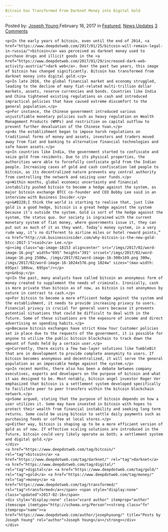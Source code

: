 ```yaml
---
Bitcoin has Transformed From Darknet Money into Digital Gold
---
```

<article class="post-listing post-18148 post type-post status-publish format-standard has-post-thumbnail hentry  tag-bitcoin tag-darknet tag-digital tag-gold tag-money tag-transformed">
    <div class="post-inner">
        <span>Posted by: <a href="https://www.deepdotweb.com/author/josephyoung/" title="">Joseph Young </a></span>
    <span>February 16, 2017</span>
    <span>in <a href="https://www.deepdotweb.com/category/deepdot-news/" rel="category tag">Featured</a>, <a href="https://www.deepdotweb.com/category/news-updates/" rel="category tag">News Updates</a></span>
    <span><a href="https://www.deepdotweb.com/2017/02/16/bitcoin-transformed-darknet-money-digital-gold/#comments">3 Comments</a></span>
    </p>
    <div class="clear"></div>
    
    <p>In the early years of bitcoin, even until the end of 2014, <a href="https://www.deepdotweb.com/2017/01/25/bitcoin-will-remain-legal-in-russia/">bitcoin</a> was perceived as darknet money used to purchase drugs and illicit goods in the <a href="https://www.deepdotweb.com/2017/01/29/increased-dark-web-activity-austria/">dark web</a>. Over the past two years, this image of bitcoin has changed significantly. Bitcoin has transformed from darknet money into digital gold.</p>
    <p>In late 2016, the global financial market and economy struggled, leading to the decline of many fiat-related multi-trillion dollar markets, assets, reserve currencies and bonds. Countries like India and China tightened existing regulations on cash and introduced impractical policies that have caused extreme discomfort to the general population.</p>
    <p>For instance, the Chinese government introduced various unjustifiable monetary policies such as heavy regulation on Wealth Management Products (WMPs) and restriction on capital outflow to prevent further devaluation of the Chinese Yuan.</p>
    <p>As the establishment began to impose harsh regulations on traditional forms of money and assets, investors and traders moved away from fiat and banking to alternative financial technologies and safe haven assets.</p>
    <p>In countries like India, the government started to confiscate and seize gold from residents. Due to its physical properties, the authorities were able to forcefully confiscate gold from the Indian people. Increasing cases of gold and cash confiscation led people to bitcoin, as its decentralized nature prevents any central authority from controlling the network and seizing user funds.</p>
    <p>Within months, global economic uncertainty and financial instability pushed bitcoin to become a hedge against the system, as major bitcoin exchange BTCC co-founder and CEO Bobby Lee said in an interview with Business Insider.</p>
    <p>&#8220;I think the world is starting to realise that, just like gold is a good hedge, bitcoin is a great hedge against the system because it’s outside the system. Gold is sort of the hedge against the system, the status quo. Our society is ingrained with the current monetary system of fiat money, where governments issue it, they can put out as much of it as they want. Today’s money system, in a very rude way, it’s no different to airline miles or hotel reward points,” <a href="http://uk.businessinsider.com/why-bitcoin-is-the-new-gold-btcc-2017-1">said</a> Lee.</p>
    <p><img class="wp-image-18153 aligncenter" src="/imgs/2017/02/word-image-16.png" width="695" height="391" srcset="/imgs/2017/02/word-image-16.png 2500w, /imgs/2017/02/word-image-16-300x169.png 300w, /imgs/2017/02/word-image-16-1024x576.png 1024w" sizes="(max-width: 695px) 100vw, 695px"/></p>
    <p>&nbsp;</p>
    <p>In the past, many analysts have called bitcoin an anonymous form of money created to supplement the needs of criminals. Ironically, cash is more private than bitcoin as of now, as bitcoin is not anonymous by nature in contrast to cash.</p>
    <p>For bitcoin to become a more efficient hedge against the system and the establishment, it needs to provide increasing privacy to users. Financial privacy is crucial for general users because it prevents potential situations that could be difficult to deal with in the future. Some of these situations are the exposure of income and direct advertising on spending habits.</p>
    <p>Because bitcoin exchanges have strict Know Your Customer policies set in place due to the requests of the government, it is possible for anyone to utilize the public bitcoin blockchain to track down the amount of funds held by a certain user.</p>
    <p>Currently, there exists a few two-layer solutions like TumbleBit that are in development to provide complete anonymity to users. If bitcoin becomes anonymous and decentralized, it will serve the general population as an impeccable hedge against the system.</p>
    <p>In recent months, there also has been a debate between company executives, experts and developers on the purpose of bitcoin and what it was designed to be. Most notably, bitcoin angel investor Roger Ver emphasized that bitcoin is a settlement system developed specifically to facilitate peer to peer transfers within the bitcoin blockchain network.</p>
    <p>Some argued, stating that the purpose of bitcoin depends on how a user utilizes it. Some may have invested in bitcoin with hopes to protect their wealth from financial instability and seeking long term returns. Some could be using bitcoin to settle daily payments such as purchasing foods or coffee at local stores.</p>
    <p>Either way, bitcoin is shaping up to be a more efficient version of gold as of now. If effective scaling solutions are introduced in the future, bitcoin could very likely operate as both; a settlement system and digital gold.</p>
    </div>
    <a href="https://www.deepdotweb.com/tag/bitcoin/" rel="tag">bitcoin</a> <a href="https://www.deepdotweb.com/tag/darknet/" rel="tag">darknet</a> <a href="https://www.deepdotweb.com/tag/digital/" rel="tag">digital</a> <a href="https://www.deepdotweb.com/tag/gold/" rel="tag">gold</a> <a href="https://www.deepdotweb.com/tag/money/" rel="tag">money</a> <a href="https://www.deepdotweb.com/tag/transformed/" rel="tag">transformed</a></span> <span style="display:none" class="updated">2017-02-16</span>
    <div style="display:none" class="vcard author" itemprop="author" itemscope itemtype="http://schema.org/Person"><strong class="fn" itemprop="name"><a href="https://www.deepdotweb.com/author/josephyoung/" title="Posts by Joseph Young" rel="author">Joseph Young</a></strong></div>
    </div>
</article>

